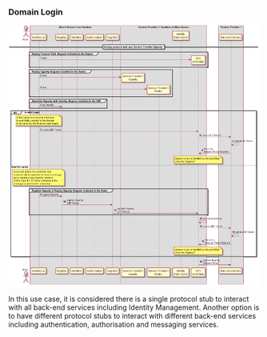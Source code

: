 ### Domain Login

<!--
@startuml "domain-login.png"

autonumber

!define SHOW_RuntimeA


!define SHOW_CoreRuntimeA
!define SHOW_MsgBUSAtRuntimeA
!define SHOW_RegistryAtRuntimeA
!define SHOW_IdentitiesAtRuntimeA
!define SHOW_AuthAtRuntimeA
!define SHOW_CoreAgentAtRuntimeA

!define SHOW_SP1SandboxAtRuntimeA
!define SHOW_Protostub1AtRuntimeA
!define SHOW_ServiceProvider1HypertyAtRuntimeA
!define SHOW_ServiceProvider1RouterAtRuntimeA
!define SHOW_IdentityObjectAtRuntimeA

!define SHOW_SP1

!include ../runtime_objects.plantuml

== Deploy protocol stub and Service Provider Hyperty ==

group Deploy Protocol Stub diagram included in the Basics 

	create Proto1@A
	RunUA@A -> Proto1@A : new
end

group Deploy Hyperty diagram included in the Basics 

	create SP1H@A
	RunUA@A -> SP1H@A : new

	create Router1@A
	RunUA@A -> Router1@A : new
end

group Associate Hyperty with Identity diagram included in the IdM 
	RunUA@A -> RunReg@A : set Identity
end

alt explicit Login

	note over RunUA@A
		A first option is to provide a function
		to explicitely connect to the domain
		to be called by the Runtime User Agent.
	end note

	RunUA@A -> Proto1@A : connect(ID Token)

	Proto1@A -> SP1 : connect(ID Token)

	SP1 -> SP1 : validate ID Token

	Proto1@A <- SP1 : Success\nSession Token Granted

	note over Proto1@A
		session token is handled by the protoStub
		or by the Registry?
	end note

else implicit Loging

	note over RunUA@A
		In second option, the protostub only
		connects when requested to send a message
		eg to register a new Hyperty Instance.
		In this case the ID Token contained in the
		message is used in the connection.
	end note

	group Register Hyperty in Deploy Hyperty diagram included in the Basic
		RunUA@A -> RunReg@A : register Hyperty

		BUS@A <- RunReg@A : register Hyperty\n(+ID Token)

		Proto1@A <- BUS@A : register Hyperty\n(+ID Token)

	end


	Proto1@A -> Proto1@A : not connected yet

	Proto1@A -> SP1 : connect(ID Token)

	SP1 -> SP1 : validate ID Token)

	Proto1@A <- SP1 : Success\nSession Token Granted

	note over Proto1@A
		session token is handled by the protoStub
		or by the Registry?
	end note

end

Proto1@A -> SP1 : register Hyperty\nSession Token


@enduml
-->


![Domain Login](domain-login.png)

In this use case, it is considered there is a single protocol stub to interact with all back-end services including Identity Management. Another option is to have different protocol stubs to interact with different back-end services including authentication, authorisation and messaging services.
